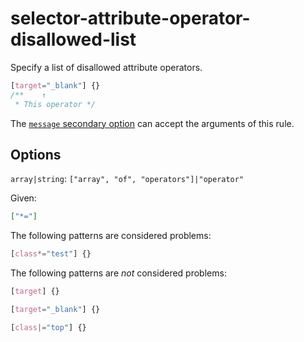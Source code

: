 # selector-attribute-operator-disallowed-list

Specify a list of disallowed attribute operators.

<!-- prettier-ignore -->
```css
[target="_blank"] {}
/**    ↑
 * This operator */
```

The [`message` secondary option](../../../docs/user-guide/configure.md#message) can accept the arguments of this rule.

## Options

`array|string`: `["array", "of", "operators"]|"operator"`

Given:

```json
["*="]
```

The following patterns are considered problems:

<!-- prettier-ignore -->
```css
[class*="test"] {}
```

The following patterns are _not_ considered problems:

<!-- prettier-ignore -->
```css
[target] {}
```

<!-- prettier-ignore -->
```css
[target="_blank"] {}
```

<!-- prettier-ignore -->
```css
[class|="top"] {}
```
